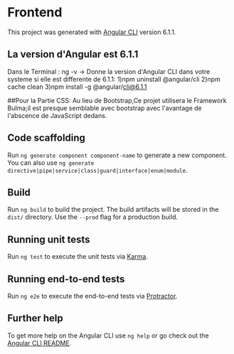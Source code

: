 # Frontend

This project was generated with [Angular CLI](https://github.com/angular/angular-cli) version 6.1.1.

## La version d'Angular est 6.1.1

Dans le Terminal :
ng -v -> Donne la version d'Angular CLI dans votre systeme
si elle est differente de 6.1.1:
1)npm uninstall @angular/cli
2)npm cache clean
3)npm install -g @angular/cli@6.1.1

##Pour la Partie CSS:
Au lieu de Bootstrap,Ce projet utilisera le Framework Bulma;il est presque semblable avec bootstrap avec l'avantage de l'abscence de JavaScript dedans.

## Code scaffolding

Run `ng generate component component-name` to generate a new component. You can also use `ng generate directive|pipe|service|class|guard|interface|enum|module`.

## Build

Run `ng build` to build the project. The build artifacts will be stored in the `dist/` directory. Use the `--prod` flag for a production build.

## Running unit tests

Run `ng test` to execute the unit tests via [Karma](https://karma-runner.github.io).

## Running end-to-end tests

Run `ng e2e` to execute the end-to-end tests via [Protractor](http://www.protractortest.org/).

## Further help

To get more help on the Angular CLI use `ng help` or go check out the [Angular CLI README](https://github.com/angular/angular-cli/blob/master/README.md).
